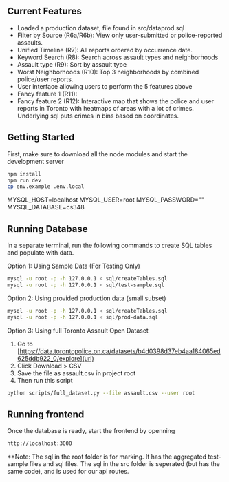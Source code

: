 ## Current Features
- Loaded a production dataset, file found in src/dataprod.sql
- Filter by Source (R6a/R6b): View only user-submitted or police-reported assaults.
- Unified Timeline (R7): All reports ordered by occurrence date.
- Keyword Search (R8): Search across assault types and neighborhoods
- Assault type (R9): Sort by assault type
- Worst Neighborhoods (R10): Top 3 neighborhoods by combined police/user reports.
- User interface allowing users to perform the 5 features above
- Fancy feature 1 (R11):
- Fancy feature 2 (R12): Interactive map that shows the police and user reports in Toronto with heatmaps of areas with a lot of crimes. Underlying sql puts crimes in bins based on coordinates.

## Getting Started
First, make sure to download all the node modules and start the development server
```bash
npm install
npm run dev
cp env.example .env.local
```
MYSQL_HOST=localhost
MYSQL_USER=root
MYSQL_PASSWORD=""
MYSQL_DATABASE=cs348

## Running Database
In a separate terminal, run the following commands to create SQL tables and populate with data.

Option 1: Using Sample Data (For Testing Only)
```bash
mysql -u root -p -h 127.0.0.1 < sql/createTables.sql
mysql -u root -p -h 127.0.0.1 < sql/test-sample.sql
```

Option 2: Using provided production data (small subset)
```bash
mysql -u root -p -h 127.0.0.1 < sql/createTables.sql
mysql -u root -p -h 127.0.0.1 < sql/prod-data.sql
```

Option 3: Using full Toronto Assault Open Dataset
1. Go to [https://data.torontopolice.on.ca/datasets/b4d0398d37eb4aa184065ed625ddb922_0/explore](url)
2. Click Download > CSV
3. Save the file as assault.csv in project root
4. Then run this script
```bash
python scripts/full_dataset.py --file assault.csv --user root
```

## Running frontend
Once the database is ready, start the frontend by openning
```bash
http://localhost:3000
```

**Note: The sql in the root folder is for marking. It has the aggregated test-sample files and sql files. The sql in the src folder is seperated (but has the same code), and is used for our api routes.






